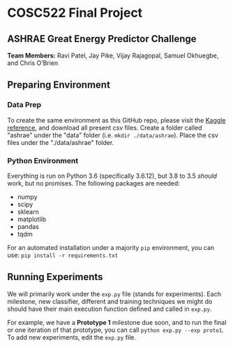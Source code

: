 # COSC522 Final Project
## ASHRAE Great Energy Predictor Challenge

**Team Members:** Ravi Patel, Jay Pike, Vijay Rajagopal, Samuel Okhuegbe, and Chris O’Brien

## Preparing Environment

### Data Prep

To create the same environment as this GitHub repo, please visit the [Kaggle reference](https://www.kaggle.com/c/ashrae-energy-prediction/data?select=train.csv), and download all present csv files. Create a folder called "ashrae" under the "data" folder (i.e. `mkdir ./data/ashrae`). Place the csv files under the "./data/ashrae" folder.

### Python Environment

Everything is run on Python 3.6 (specifically 3.6.12), but 3.8 to 3.5 _should_ work, but no promises. The following packages are needed:

* numpy
* scipy
* sklearn
* matplotlib
* pandas
* tqdm

For an automated installation under a majority `pip` environment, you can use: `pip install -r requirements.txt`

## Running Experiments

We will primarily work under the `exp.py` file (stands for experiments). Each milestone, new classifier, different and training techniques we might do should have their main execution function defined and called in `exp.py`. 

For example, we have a **Prototype 1** milestone due soon, and to run the final or one iteration of that prototype, you can call `python exp.py --exp proto1`. To add new experiments, edit the `exp.py` file.
